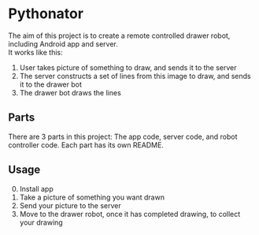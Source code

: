 # Pythonator
The aim of this project is to create a remote controlled drawer robot, including Android app and server.  
It works like this:
1. User takes picture of something to draw, and sends it to the server
2. The server constructs a set of lines from this image to draw, and sends it to the drawer bot
3. The drawer bot draws the lines


## Parts
There are 3 parts in this project: The app code, server code, and robot controller code.
Each part has its own README.

## Usage
0. Install app
1. Take a picture of something you want drawn
2. Send your picture to the server
3. Move to the drawer robot, once it has completed drawing, to collect your drawing
